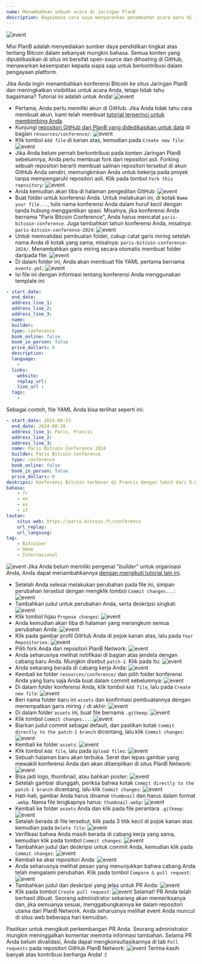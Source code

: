 ```yaml
---
name: Menambahkan sebuah acara di Jaringan PlanB
description: Bagaimana cara saya menyarankan penambahan acara baru di Jaringan PlanB?
---
```

![event](assets/cover.webp)

Misi PlanB adalah menyediakan sumber daya pendidikan tingkat atas tentang Bitcoin dalam sebanyak mungkin bahasa. Semua konten yang dipublikasikan di situs ini bersifat open-source dan dihosting di GitHub, menawarkan kesempatan kepada siapa saja untuk berkontribusi dalam pengayaan platform.

Jika Anda ingin menambahkan konferensi Bitcoin ke situs Jaringan PlanB dan meningkatkan visibilitas untuk acara Anda, tetapi tidak tahu bagaimana? Tutorial ini adalah untuk Anda!
![event](assets/01.webp)
- Pertama, Anda perlu memiliki akun di GitHub. Jika Anda tidak tahu cara membuat akun, kami telah membuat [tutorial terperinci untuk membimbing Anda](https://planb.network/tutorials/others/create-github-account).
- Kunjungi [repositori GitHub dari PlanB yang didedikasikan untuk data](https://github.com/DecouvreBitcoin/sovereign-university-data/tree/dev/resources/conference) di bagian `resources/conference/`:
![event](assets/02.webp)
- Klik tombol `Add file` di kanan atas, kemudian pada `Create new file`:
![event](assets/03.webp)
- Jika Anda belum pernah berkontribusi pada konten Jaringan PlanB sebelumnya, Anda perlu membuat fork dari repositori asli. Forking sebuah repositori berarti membuat salinan repositori tersebut di akun GitHub Anda sendiri, memungkinkan Anda untuk bekerja pada proyek tanpa mempengaruhi repositori asli. Klik pada tombol `Fork this repository`:
![event](assets/04.webp)
- Anda kemudian akan tiba di halaman pengeditan GitHub:
![event](assets/05.webp)
- Buat folder untuk konferensi Anda. Untuk melakukan ini, di kotak `Name your file...`, tulis nama konferensi Anda dalam huruf kecil dengan tanda hubung menggantikan spasi. Misalnya, jika konferensi Anda bernama "Paris Bitcoin Conference", Anda harus mencatat `paris-bitcoin-conference`. Juga tambahkan tahun konferensi Anda, misalnya: `paris-bitcoin-conference-2024`:
![event](assets/06.webp)
- Untuk memvalidasi pembuatan folder, cukup catat garis miring setelah nama Anda di kotak yang sama, misalnya: `paris-bitcoin-conference-2024/`. Menambahkan garis miring secara otomatis membuat folder daripada file:
![event](assets/07.webp)
- Di dalam folder ini, Anda akan membuat file YAML pertama bernama `events.yml`:
![event](assets/08.webp)
- Isi file ini dengan informasi tentang konferensi Anda menggunakan template ini:

```yaml
- start_date:
  end_date:
  address_line_1:
  address_line_2: 
  address_line_3: 
  name:
  builder:
  type: conference
  book_online: false
  book_in_person: false
  price_dollars: 0
  description:
  language: 
    - 
  links:
    website:
    replay_url:    
    live_url :
  tags: 
    - 
```

Sebagai contoh, file YAML Anda bisa terlihat seperti ini:

```yaml
- start_date: 2024-08-15
  end_date: 2024-08-18
  address_line_1: Paris, Prancis
  address_line_2: 
  address_line_3: 
  name: Paris Bitcoin Conference 2024
  builder: Paris Bitcoin Conference
  type: conference
  book_online: false
  book_in_person: false
  price_dollars: 0
deskripsi: Konferensi Bitcoin terbesar di Prancis dengan lebih dari 8.000 peserta setiap tahunnya!
bahasa:
    - fr
    - en
    - es
    - it
tautan:
    situs web: https://paris.bitcoin.fr/conference
    url_replay:
    url_langsung:
tag:
    - Bitcoiner
    - Umum
    - Internasional
```
![event](assets/09.webp)
Jika Anda belum memiliki pengenal "*builder*" untuk organisasi Anda, Anda dapat menambahkannya [dengan mengikuti tutorial lain ini](https://planb.network/tutorials/others/add-builder).

- Setelah Anda selesai melakukan perubahan pada file ini, simpan perubahan tersebut dengan mengklik tombol `Commit changes...`:
![event](assets/10.webp)
- Tambahkan judul untuk perubahan Anda, serta deskripsi singkat:
![event](assets/11.webp)
- Klik tombol hijau `Propose changes`:
![event](assets/12.webp)
- Anda kemudian akan tiba di halaman yang merangkum semua perubahan Anda:
![event](assets/13.webp)
- Klik pada gambar profil GitHub Anda di pojok kanan atas, lalu pada `Your Repositories`:
![event](assets/14.webp)
- Pilih fork Anda dari repositori PlanB Network:
![event](assets/15.webp)
- Anda seharusnya melihat notifikasi di bagian atas jendela dengan cabang baru Anda. Mungkin disebut `patch-1`. Klik pada itu:
![event](assets/16.webp)
- Anda sekarang berada di cabang kerja Anda:
![event](assets/17.webp)
- Kembali ke folder `resources/conference/` dan pilih folder konferensi Anda yang baru saja Anda buat dalam commit sebelumnya:
![event](assets/18.webp)
- Di dalam folder konferensi Anda, klik tombol `Add file`, lalu pada `Create new file`:
![event](assets/19.webp)
- Beri nama folder baru ini `assets` dan konfirmasi pembuatannya dengan menempatkan garis miring `/` di akhir:
![event](assets/20.webp)
- Di dalam folder `assets` ini, buat file bernama `.gitkeep`:
![event](assets/21.webp)
- Klik tombol `Commit changes...`:
![event](assets/22.webp)
- Biarkan judul commit sebagai default, dan pastikan kotak `Commit directly to the patch-1 branch` dicentang, lalu klik `Commit changes`:
![event](assets/23.webp)
- Kembali ke folder `assets`:
![event](assets/24.webp)
- Klik tombol `Add file`, lalu pada `Upload files`: ![event](assets/25.webp)
- Sebuah halaman baru akan terbuka. Seret dan lepas gambar yang mewakili konferensi Anda dan akan ditampilkan di situs PlanB Network:
![event](assets/26.webp)
- Bisa jadi logo, thumbnail, atau bahkan poster:
![event](assets/27.webp)
- Setelah gambar diunggah, periksa bahwa kotak `Commit directly to the patch-1 branch` dicentang, lalu klik `Commit changes`:
![event](assets/28.webp)
- Hati-hati, gambar Anda harus dinamai `thumbnail` dan harus dalam format `.webp`. Nama file lengkapnya harus: `thumbnail.webp`:
![event](assets/29.webp)
- Kembali ke folder `assets` Anda dan klik pada file perantara `.gitkeep`:
![event](assets/30.webp)
- Setelah berada di file tersebut, klik pada 3 titik kecil di pojok kanan atas kemudian pada `Delete file`: ![event](assets/31.webp)
- Verifikasi bahwa Anda masih berada di cabang kerja yang sama, kemudian klik pada tombol `Commit changes`:
![event](assets/32.webp)
- Tambahkan judul dan deskripsi untuk commit Anda, kemudian klik pada `Commit changes`:
![event](assets/33.webp)
- Kembali ke akar repositori Anda:
![event](assets/34.webp)
- Anda seharusnya melihat pesan yang menunjukkan bahwa cabang Anda telah mengalami perubahan. Klik pada tombol `Compare & pull request`:
![event](assets/35.webp)
- Tambahkan judul dan deskripsi yang jelas untuk PR Anda:
![event](assets/36.webp)
- Klik pada tombol `Create pull request`:
![event](assets/37.webp)
Selamat! PR Anda telah berhasil dibuat. Seorang administrator sekarang akan memeriksanya dan, jika semuanya sesuai, menggabungkannya ke dalam repositori utama dari PlanB Network. Anda seharusnya melihat event Anda muncul di situs web beberapa hari kemudian.

Pastikan untuk mengikuti perkembangan PR Anda. Seorang administrator mungkin meninggalkan komentar meminta informasi tambahan. Selama PR Anda belum divalidasi, Anda dapat mengkonsultasikannya di tab `Pull requests` pada repositori GitHub PlanB Network:
![event](assets/38.webp)
Terima kasih banyak atas kontribusi berharga Anda! :)
